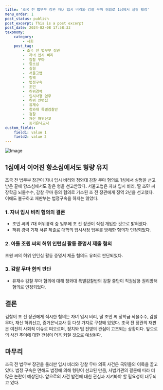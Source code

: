 ```yaml
---
title: '조국 전 법무부 장관 자녀 입시 비리와 감찰 무마 혐의로 1심에서 실형 확정'
menu_order: 1
post_status: publish
post_excerpt: This is a post excerpt
post_date: 2024-02-08 17:58:33
taxonomy:
    category:
        - 사회
    post_tag:
        - 조국 전 법무부 장관
        -  자녀 입시 비리
        -  감찰 무마
        -  항소심
        -  실형
        -  서울고법
        -  징역
        -  법정구속
        -  조민
        -  허위경력
        -  입시사정 업무
        -  허위 인턴십
        -  유재수
        -  청와대 특별감찰반
        -  검찰
        -  재산 허위신고
        -  증거은닉교사
custom_fields:
    field1: value 1
    field2: value 2
---
```


![Image](https://imgnews.pstatic.net/image/437/2024/02/08/0000378910_001_20240208150803486.jpg?type=w647)

## 1심에서 이어진 항소심에서도 형량 유지 
조국 전 법무부 장관이 자녀 입시 비리와 청와대 감찰 무마 혐의로 1심에서 실형을 선고받은 끝에 항소심에서도 같은 형을 선고받았다. 서울고법은 자녀 입시 비리, 딸 조민 씨 장학금 뇌물수수, 감찰 무마 등의 혐의로 기소된 조 전 장관에게 징역 2년을 선고했다. 이에도 불구하고 재판부는 법정구속을 하지는 않았다.
### 1. 자녀 입시 비리 혐의의 결론
- 조민 씨의 7대 허위경력 중 일부에 조 전 장관이 직접 개입한 것으로 밝혀졌다.
- 허위 경력 기재 서류 제출로 대학의 입시사정 업무를 방해한 혐의가 인정되었다.
### 2. 아들 조원 씨의 허위 인턴십 활동 증명서 제출 혐의
조원 씨의 허위 인턴십 활동 증명서 제출 혐의도 유죄로 판단되었다.
### 3. 감찰 무마 혐의 판단
- 유재수 감찰 무마 혐의에 대해 청와대 특별감찰반의 감찰 중단이 직권남용 권리방해 혐의로 인정되었다.
## 결론
검찰이 조 전 장관에게 적시한 혐의는 자녀 입시 비리, 딸 조민 씨 장학금 뇌물수수, 감찰 무마, 재산 허위신고, 증거은닉교사 등 다섯 가지로 구성돼 있었다. 조국 전 장관의 재판은 여전히 사회적 이슈로 떠오르며, 정치와 법 진영의 관심이 고조되는 상황이다. 앞으로의 사건 추이에 대한 관심이 더욱 커질 것으로 예상된다.
## 마무리
조국 전 법무부 장관을 둘러싼 입시 비리와 감찰 무마 의혹 사건은 국민들의 이목을 끌고 있다. 법정 구속은 면해도 법정에 의해 형량이 선고된 만큼, 사법기관의 결론에 따라 더 많은 논란이 예상된다. 앞으로의 사건 발전에 대한 관심과 지켜봐야 할 필요성이 대두되고 있다.
